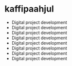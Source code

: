 # kaffipaahjul

- Digital project development 
- Digital project development 
- Digital project development 
- Digital project development 
- Digital project development 
- Digital project development 
- Digital project development 
- Digital project development 
